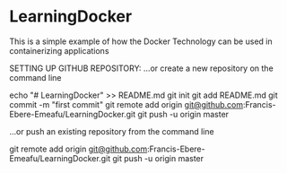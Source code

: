 # LearningDocker

This is a simple example of how the Docker Technology can be used in containerizing applications







SETTING UP GITHUB REPOSITORY:
…or create a new repository on the command line

echo "# LearningDocker" >> README.md
git init
git add README.md
git commit -m "first commit"
git remote add origin git@github.com:Francis-Ebere-Emeafu/LearningDocker.git
git push -u origin master

…or push an existing repository from the command line

git remote add origin git@github.com:Francis-Ebere-Emeafu/LearningDocker.git
git push -u origin master

